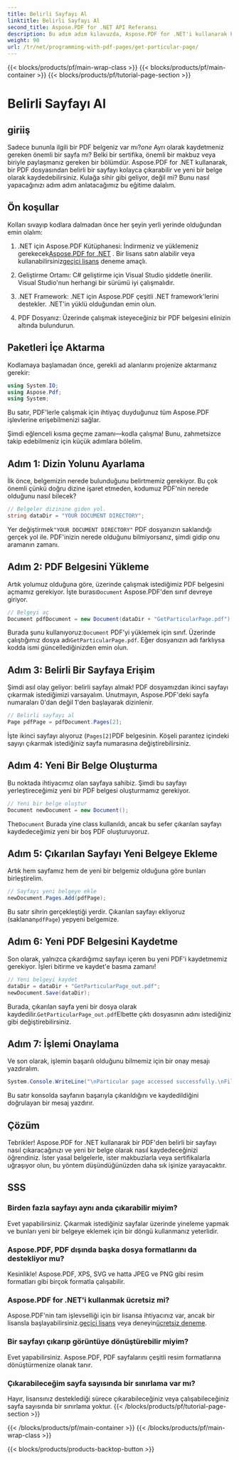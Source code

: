 ```yaml
---
title: Belirli Sayfayı Al
linktitle: Belirli Sayfayı Al
second_title: Aspose.PDF for .NET API Referansı
description: Bu adım adım kılavuzda, Aspose.PDF for .NET'i kullanarak PDF'den belirli bir sayfayı nasıl çıkaracağınızı ve yeni bir belge olarak nasıl kaydedeceğinizi öğrenin.
weight: 90
url: /tr/net/programming-with-pdf-pages/get-particular-page/
---
```


{{< blocks/products/pf/main-wrap-class >}}
{{< blocks/products/pf/main-container >}}
{{< blocks/products/pf/tutorial-page-section >}}

# Belirli Sayfayı Al

## giriiş

 Sadece bununla ilgili bir PDF belgeniz var mı?*one* Ayrı olarak kaydetmeniz gereken önemli bir sayfa mı? Belki bir sertifika, önemli bir makbuz veya biriyle paylaşmanız gereken bir bölümdür. Aspose.PDF for .NET kullanarak, bir PDF dosyasından belirli bir sayfayı kolayca çıkarabilir ve yeni bir belge olarak kaydedebilirsiniz. Kulağa sihir gibi geliyor, değil mi? Bunu nasıl yapacağınızı adım adım anlatacağımız bu eğitime dalalım.

## Ön koşullar

Kolları sıvayıp kodlara dalmadan önce her şeyin yerli yerinde olduğundan emin olalım:

1.  .NET için Aspose.PDF Kütüphanesi: İndirmeniz ve yüklemeniz gerekecek[Aspose.PDF for .NET](https://releases.aspose.com/pdf/net/) . Bir lisans satın alabilir veya kullanabilirsiniz[geçici lisans](https://purchase.aspose.com/temporary-license/) deneme amaçlı.
   
2. Geliştirme Ortamı: C# geliştirme için Visual Studio şiddetle önerilir. Visual Studio'nun herhangi bir sürümü iyi çalışmalıdır.

3. .NET Framework: .NET için Aspose.PDF çeşitli .NET framework'lerini destekler. .NET'in yüklü olduğundan emin olun.

4. PDF Dosyanız: Üzerinde çalışmak isteyeceğiniz bir PDF belgesini elinizin altında bulundurun.

## Paketleri İçe Aktarma

Kodlamaya başlamadan önce, gerekli ad alanlarını projenize aktarmanız gerekir:

```csharp
using System.IO;
using Aspose.Pdf;
using System;
```

Bu satır, PDF'lerle çalışmak için ihtiyaç duyduğunuz tüm Aspose.PDF işlevlerine erişebilmenizi sağlar.

Şimdi eğlenceli kısma geçme zamanı—kodla çalışma! Bunu, zahmetsizce takip edebilmeniz için küçük adımlara bölelim.

## Adım 1: Dizin Yolunu Ayarlama

İlk önce, belgemizin nerede bulunduğunu belirtmemiz gerekiyor. Bu çok önemli çünkü doğru dizine işaret etmeden, kodumuz PDF'nin nerede olduğunu nasıl bilecek?

```csharp
// Belgeler dizinine giden yol.
string dataDir = "YOUR DOCUMENT DIRECTORY";
```

 Yer değiştirmek`"YOUR DOCUMENT DIRECTORY"` PDF dosyanızın saklandığı gerçek yol ile. PDF'inizin nerede olduğunu bilmiyorsanız, şimdi gidip onu aramanın zamanı.

## Adım 2: PDF Belgesini Yükleme

 Artık yolumuz olduğuna göre, üzerinde çalışmak istediğimiz PDF belgesini açmamız gerekiyor. İşte burası`Document` Aspose.PDF'den sınıf devreye giriyor.

```csharp
// Belgeyi aç
Document pdfDocument = new Document(dataDir + "GetParticularPage.pdf");
```

 Burada şunu kullanıyoruz:`Document` PDF'yi yüklemek için sınıf. Üzerinde çalıştığımız dosya adı`GetParticularPage.pdf`. Eğer dosyanızın adı farklıysa kodda ismi güncellediğinizden emin olun.

## Adım 3: Belirli Bir Sayfaya Erişim

Şimdi asıl olay geliyor: belirli sayfayı almak! PDF dosyamızdan ikinci sayfayı çıkarmak istediğimizi varsayalım. Unutmayın, Aspose.PDF'deki sayfa numaraları 0'dan değil 1'den başlayarak dizinlenir.

```csharp
// Belirli sayfayı al
Page pdfPage = pdfDocument.Pages[2];
```

İşte ikinci sayfayı alıyoruz (`Pages[2]`PDF belgesinin. Köşeli parantez içindeki sayıyı çıkarmak istediğiniz sayfa numarasına değiştirebilirsiniz.

## Adım 4: Yeni Bir Belge Oluşturma

Bu noktada ihtiyacımız olan sayfaya sahibiz. Şimdi bu sayfayı yerleştireceğimiz yeni bir PDF belgesi oluşturmamız gerekiyor.

```csharp
// Yeni bir belge oluştur
Document newDocument = new Document();
```

 The`Document` Burada yine class kullanıldı, ancak bu sefer çıkarılan sayfayı kaydedeceğimiz yeni bir boş PDF oluşturuyoruz.

## Adım 5: Çıkarılan Sayfayı Yeni Belgeye Ekleme

Artık hem sayfamız hem de yeni bir belgemiz olduğuna göre bunları birleştirelim.

```csharp
// Sayfayı yeni belgeye ekle
newDocument.Pages.Add(pdfPage);
```

 Bu satır sihrin gerçekleştiği yerdir. Çıkarılan sayfayı ekliyoruz (saklanan`pdfPage`) yepyeni belgemize.

## Adım 6: Yeni PDF Belgesini Kaydetme

Son olarak, yalnızca çıkardığımız sayfayı içeren bu yeni PDF'i kaydetmemiz gerekiyor. İşleri bitirme ve kaydet'e basma zamanı!

```csharp
// Yeni belgeyi kaydet
dataDir = dataDir + "GetParticularPage_out.pdf";
newDocument.Save(dataDir);
```

 Burada, çıkarılan sayfa yeni bir dosya olarak kaydedilir.`GetParticularPage_out.pdf`Elbette çıktı dosyasının adını istediğiniz gibi değiştirebilirsiniz. 

## Adım 7: İşlemi Onaylama

Ve son olarak, işlemin başarılı olduğunu bilmemiz için bir onay mesajı yazdıralım.

```csharp
System.Console.WriteLine("\nParticular page accessed successfully.\nFile saved at " + dataDir);
```

Bu satır konsolda sayfanın başarıyla çıkarıldığını ve kaydedildiğini doğrulayan bir mesaj yazdırır.

## Çözüm

Tebrikler! Aspose.PDF for .NET kullanarak bir PDF'den belirli bir sayfayı nasıl çıkaracağınızı ve yeni bir belge olarak nasıl kaydedeceğinizi öğrendiniz. İster yasal belgelerle, ister makbuzlarla veya sertifikalarla uğraşıyor olun, bu yöntem düşündüğünüzden daha sık işinize yarayacaktır.

## SSS

### Birden fazla sayfayı aynı anda çıkarabilir miyim?  
Evet yapabilirsiniz. Çıkarmak istediğiniz sayfalar üzerinde yineleme yapmak ve bunları yeni bir belgeye eklemek için bir döngü kullanmanız yeterlidir.

### Aspose.PDF, PDF dışında başka dosya formatlarını da destekliyor mu?  
Kesinlikle! Aspose.PDF, XPS, SVG ve hatta JPEG ve PNG gibi resim formatları gibi birçok formatla çalışabilir.

### Aspose.PDF for .NET'i kullanmak ücretsiz mi?  
Aspose.PDF'nin tam işlevselliği için bir lisansa ihtiyacınız var, ancak bir lisansla başlayabilirsiniz.[geçici lisans](https://purchase.aspose.com/temporary-license/) veya deneyin[ücretsiz deneme](https://releases.aspose.com/).

### Bir sayfayı çıkarıp görüntüye dönüştürebilir miyim?  
Evet yapabilirsiniz. Aspose.PDF, PDF sayfalarını çeşitli resim formatlarına dönüştürmenize olanak tanır.

### Çıkarabileceğim sayfa sayısında bir sınırlama var mı?  
Hayır, lisansınız desteklediği sürece çıkarabileceğiniz veya çalışabileceğiniz sayfa sayısında bir sınırlama yoktur.
{{< /blocks/products/pf/tutorial-page-section >}}

{{< /blocks/products/pf/main-container >}}
{{< /blocks/products/pf/main-wrap-class >}}

{{< blocks/products/products-backtop-button >}}
